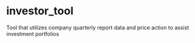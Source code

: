 # investor_tool
Tool that utilizes company quarterly report data and price action to assist investment portfolios
